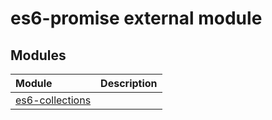 # es6-promise external module


## Modules

| Module	   |  Description |
|:-------------|:---------------|
| [es6-collections](es6-collections.md)     |  |








